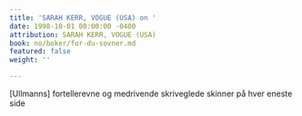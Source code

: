 ```yaml
---
title: 'SARAH KERR, VOGUE (USA) on '
date: 1998-10-01 00:00:00 -0400
attribution: SARAH KERR, VOGUE (USA)
book: no/boker/for-du-sovner.md
featured: false
weight: ''

---
```

[Ullmanns] fortellerevne og medrivende skriveglede skinner på hver eneste side